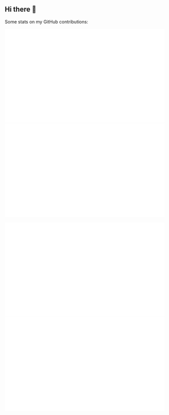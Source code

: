 ## Hi there 👋

Some stats on my GitHub contributions:

![](https://raw.githubusercontent.com/andibraeu/github-stats/master/generated/overview.svg#gh-dark-mode-only)
![](https://raw.githubusercontent.com/andibraeu/github-stats/master/generated/overview.svg#gh-light-mode-only)

![](https://raw.githubusercontent.com/andibraeu/github-stats/master/generated/languages.svg#gh-dark-mode-only)
![](https://raw.githubusercontent.com/andibraeu/github-stats/master/generated/languages.svg#gh-light-mode-only)

<!--
**andibraeu/andibraeu** is a ✨ _special_ ✨ repository because its `README.md` (this file) appears on your GitHub profile.

Here are some ideas to get you started:

- 🔭 I’m currently working on ...
- 🌱 I’m currently learning ...
- 👯 I’m looking to collaborate on ...
- 🤔 I’m looking for help with ...
- 💬 Ask me about ...
- 📫 How to reach me: ...
- 😄 Pronouns: ...
- ⚡ Fun fact: ...
-->
